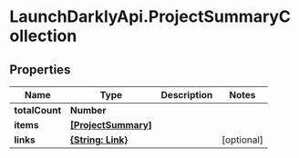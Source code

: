 # LaunchDarklyApi.ProjectSummaryCollection

## Properties

Name | Type | Description | Notes
------------ | ------------- | ------------- | -------------
**totalCount** | **Number** |  | 
**items** | [**[ProjectSummary]**](ProjectSummary.md) |  | 
**links** | [**{String: Link}**](Link.md) |  | [optional] 


